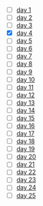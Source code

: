 - [ ] [day 1](https://adventofcode.com/2020/day/1)
- [ ] [day 2](https://adventofcode.com/2020/day/2)
- [ ] [day 3](https://adventofcode.com/2020/day/3)
- [x] [day 4](https://adventofcode.com/2020/day/4)
- [ ] [day 5](https://adventofcode.com/2020/day/5)
- [ ] [day 6](https://adventofcode.com/2020/day/6)
- [ ] [day 7](https://adventofcode.com/2020/day/7)
- [ ] [day 8](https://adventofcode.com/2020/day/8)
- [ ] [day 9](https://adventofcode.com/2020/day/9)
- [ ] [day 10](https://adventofcode.com/2020/day/10)
- [ ] [day 11](https://adventofcode.com/2020/day/11)
- [ ] [day 12](https://adventofcode.com/2020/day/12)
- [ ] [day 13](https://adventofcode.com/2020/day/13)
- [ ] [day 14](https://adventofcode.com/2020/day/14)
- [ ] [day 15](https://adventofcode.com/2020/day/15)
- [ ] [day 16](https://adventofcode.com/2020/day/16)
- [ ] [day 17](https://adventofcode.com/2020/day/17)
- [ ] [day 18](https://adventofcode.com/2020/day/18)
- [ ] [day 19](https://adventofcode.com/2020/day/19)
- [ ] [day 20](https://adventofcode.com/2020/day/20)
- [ ] [day 21](https://adventofcode.com/2020/day/21)
- [ ] [day 22](https://adventofcode.com/2020/day/22)
- [ ] [day 23](https://adventofcode.com/2020/day/23)
- [ ] [day 24](https://adventofcode.com/2020/day/24)
- [ ] [day 25](https://adventofcode.com/2020/day/25)
